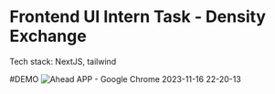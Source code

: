 # Frontend UI Intern Task - Density Exchange
Tech stack: NextJS, tailwind


#DEMO
![Ahead APP - Google Chrome 2023-11-16 22-20-13](https://github.com/nimishsara12/Frontend-UI-Intern-Task-/assets/84761132/d497f1e2-0d6a-4e90-9ee7-fb4319657c0d)
